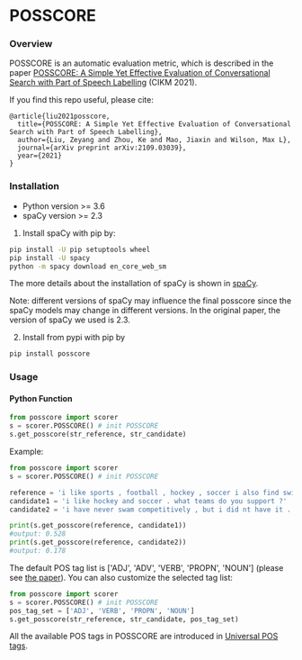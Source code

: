 # POSSCORE

### Overview

POSSCORE is an automatic evaluation metric, which is described in the paper [POSSCORE: A Simple Yet Effective Evaluation of Conversational Search with Part of Speech Labelling](https://arxiv.org/pdf/2109.03039.pdf) (CIKM 2021).

If you find this repo useful, please cite:
```
@article{liu2021posscore,
  title={POSSCORE: A Simple Yet Effective Evaluation of Conversational Search with Part of Speech Labelling},
  author={Liu, Zeyang and Zhou, Ke and Mao, Jiaxin and Wilson, Max L},
  journal={arXiv preprint arXiv:2109.03039},
  year={2021}
}
```

### Installation
* Python version >= 3.6
* spaCy version >= 2.3

1. Install spaCy with pip by:

```sh
pip install -U pip setuptools wheel
pip install -U spacy
python -m spacy download en_core_web_sm
```

The more details about the installation of spaCy is shown in [spaCy](https://spacy.io/usage). 

Note: different versions of spaCy may influence the final posscore since the spaCy models may change in different versions. In the original paper, the version of spaCy we used is 2.3.

2. Install from pypi with pip by 

```sh
pip install posscore
```

### Usage
#### Python Function
```python
from posscore import scorer
s = scorer.POSSCORE() # init POSSCORE
s.get_posscore(str_reference, str_candidate)
```
Example:
```python
from posscore import scorer
s = scorer.POSSCORE() # init POSSCORE

reference = 'i like sports , football , hockey , soccer i also find swimming interesting as well .'
candidate1 = 'i like hockey and soccer . what teams do you support ?'
candidate2 = 'i have never swam competitively , but i did nt have it . i do like it though .'

print(s.get_posscore(reference, candidate1))
#output: 0.528
print(s.get_posscore(reference, candidate2))
#output: 0.178

```
The default POS tag list is ['ADJ', 'ADV', 'VERB', 'PROPN', 'NOUN'] (please see [the paper](https://arxiv.org/pdf/2109.03039.pdf)). You can also customize the selected tag list:
```python
from posscore import scorer
s = scorer.POSSCORE() # init POSSCORE
pos_tag_set = ['ADJ', 'VERB', 'PROPN', 'NOUN']
s.get_posscore(str_reference, str_candidate, pos_tag_set)

```

All the available POS tags in POSSCORE are introduced in [Universal POS tags](https://universaldependencies.org/docs/u/pos/).

